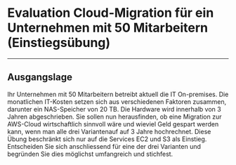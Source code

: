 # Evaluation Cloud-Migration für ein Unternehmen mit 50 Mitarbeitern (Einstiegsübung)
---
## Ausgangslage
Ihr Unternehmen mit 50 Mitarbeitern betreibt aktuell die IT On-premises. Die monatlichen IT-Kosten setzen sich aus verschiedenen Faktoren zusammen, darunter ein NAS-Speicher von 20 TB. Die Hardware wird innerhalb von 3 Jahren abgeschrieben.
Sie sollen nun herausfinden, ob eine Migration zur AWS-Cloud wirtschaftlich sinnvoll wäre und wieviel Geld gespart werden kann, wenn man alle drei Variantenauf auf 3 Jahre hochrechnet. Diese Übung beschränkt sich nur auf die Services EC2 und S3 als Einstieg. Entscheiden Sie sich anschliessend für eine der drei Varianten und begründen Sie dies möglichst umfangreich und stichfest.